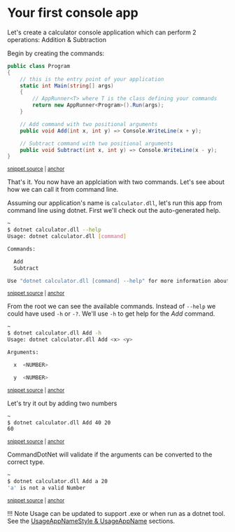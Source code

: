 # Your first console app

Let's create a calculator console application which can perform 2 operations: Addition & Subtraction

Begin by creating the commands:
<!-- snippet: getting-started-1-calculator -->
<a id='snippet-getting-started-1-calculator'></a>
```c#
public class Program
{
    // this is the entry point of your application
    static int Main(string[] args)
    {
        // AppRunner<T> where T is the class defining your commands
        return new AppRunner<Program>().Run(args);
    }

    // Add command with two positional arguments
    public void Add(int x, int y) => Console.WriteLine(x + y);

    // Subtract command with two positional arguments
    public void Subtract(int x, int y) => Console.WriteLine(x - y);
}
```
<sup><a href='https://github.com/bilal-fazlani/commanddotnet/blob/master/CommandDotNet.DocExamples/GettingStarted/GettingStarted_1_Calculator.cs#L11-L27' title='Snippet source file'>snippet source</a> | <a href='#snippet-getting-started-1-calculator' title='Start of snippet'>anchor</a></sup>
<!-- endSnippet -->

That's it. You now have an applciation with two commands. Let's see about how we can call it from command line.

Assuming our application's name is `calculator.dll`, let's run this app from command line using dotnet.
First we'll check out the auto-generated help.

<!-- snippet: getting-started-1-calculator-help -->
<a id='snippet-getting-started-1-calculator-help'></a>
```bash
~
$ dotnet calculator.dll --help
Usage: dotnet calculator.dll [command]

Commands:

  Add
  Subtract

Use "dotnet calculator.dll [command] --help" for more information about a command.
```
<sup><a href='https://github.com/bilal-fazlani/commanddotnet/blob/master/CommandDotNet.DocExamples/BashSnippets/getting-started-1-calculator-help.bash#L1-L12' title='Snippet source file'>snippet source</a> | <a href='#snippet-getting-started-1-calculator-help' title='Start of snippet'>anchor</a></sup>
<!-- endSnippet -->

From the root we can see the available commands. Instead of `--help` we could have used `-h` or `-?`. 
We'll use `-h` to get help for the _Add_ command.

<!-- snippet: getting-started-1-calculator-add-help -->
<a id='snippet-getting-started-1-calculator-add-help'></a>
```bash
~
$ dotnet calculator.dll Add -h
Usage: dotnet calculator.dll Add <x> <y>

Arguments:

  x  <NUMBER>

  y  <NUMBER>
```
<sup><a href='https://github.com/bilal-fazlani/commanddotnet/blob/master/CommandDotNet.DocExamples/BashSnippets/getting-started-1-calculator-add-help.bash#L1-L11' title='Snippet source file'>snippet source</a> | <a href='#snippet-getting-started-1-calculator-add-help' title='Start of snippet'>anchor</a></sup>
<!-- endSnippet -->

Let's try it out by adding two numbers

<!-- snippet: getting-started-1-calculator-add -->
<a id='snippet-getting-started-1-calculator-add'></a>
```bash
~
$ dotnet calculator.dll Add 40 20
60
```
<sup><a href='https://github.com/bilal-fazlani/commanddotnet/blob/master/CommandDotNet.DocExamples/BashSnippets/getting-started-1-calculator-add.bash#L1-L5' title='Snippet source file'>snippet source</a> | <a href='#snippet-getting-started-1-calculator-add' title='Start of snippet'>anchor</a></sup>
<!-- endSnippet -->

CommandDotNet will validate if the arguments can be converted to the correct type.

<!-- snippet: getting-started-1-calculator-add-invalid -->
<a id='snippet-getting-started-1-calculator-add-invalid'></a>
```bash
~
$ dotnet calculator.dll Add a 20
'a' is not a valid Number
```
<sup><a href='https://github.com/bilal-fazlani/commanddotnet/blob/master/CommandDotNet.DocExamples/BashSnippets/getting-started-1-calculator-add-invalid.bash#L1-L5' title='Snippet source file'>snippet source</a> | <a href='#snippet-getting-started-1-calculator-add-invalid' title='Start of snippet'>anchor</a></sup>
<!-- endSnippet -->

!!! Note
    Usage can be updated to support .exe or when run as a dotnet tool. See the [UsageAppNameStyle & UsageAppName](../Help/help.md#usageappnamestyle) sections.
